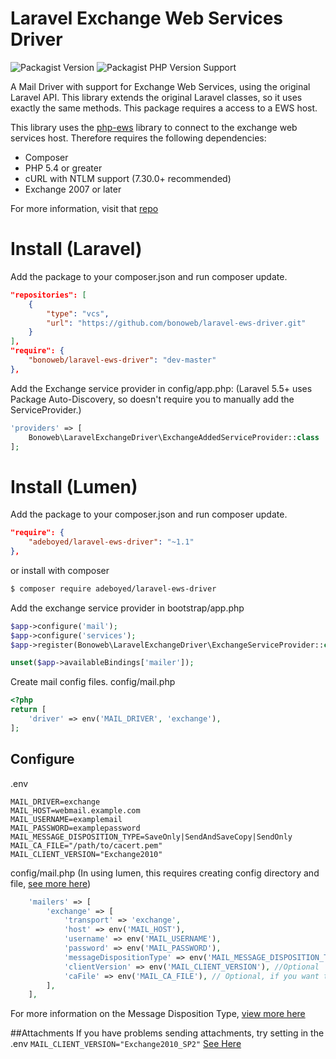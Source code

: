 Laravel Exchange Web Services Driver
====

![Packagist Version](https://img.shields.io/packagist/v/adeboyed/laravel-ews-driver)
![Packagist PHP Version Support](https://img.shields.io/packagist/php-v/adeboyed/laravel-ews-driver)


A Mail Driver with support for Exchange Web Services, using the original Laravel API. This library extends the original Laravel classes, so it uses exactly the same methods.
This package requires a access to a EWS host.

This library uses the [php-ews](https://github.com/jamesiarmes/php-ews/) library to connect to the exchange web services host.
Therefore requires the following dependencies:

* Composer
* PHP 5.4 or greater
* cURL with NTLM support (7.30.0+ recommended)
* Exchange 2007 or later

For more information, visit that [repo](https://github.com/jamesiarmes/php-ews/)

# Install (Laravel)

Add the package to your composer.json and run composer update.
```json
"repositories": [
    {
        "type": "vcs",
        "url": "https://github.com/bonoweb/laravel-ews-driver.git"
    }
],
"require": {
    "bonoweb/laravel-ews-driver": "dev-master"
},
```


Add the Exchange service provider in config/app.php:
(Laravel 5.5+ uses Package Auto-Discovery, so doesn't require you to manually add the ServiceProvider.)
```php
'providers' => [
    Bonoweb\LaravelExchangeDriver\ExchangeAddedServiceProvider::class
];
```

# Install (Lumen)

Add the package to your composer.json and run composer update.
```json
"require": {
    "adeboyed/laravel-ews-driver": "~1.1"
},
```

or install with composer
```bash
$ composer require adeboyed/laravel-ews-driver
```

Add the exchange service provider in bootstrap/app.php
```php
$app->configure('mail');
$app->configure('services');
$app->register(Bonoweb\LaravelExchangeDriver\ExchangeServiceProvider::class);

unset($app->availableBindings['mailer']);
```

Create mail config files.
config/mail.php
```php
<?php
return [
    'driver' => env('MAIL_DRIVER', 'exchange'),
];
```

## Configure

.env
```
MAIL_DRIVER=exchange
MAIL_HOST=webmail.example.com
MAIL_USERNAME=examplemail
MAIL_PASSWORD=examplepassword
MAIL_MESSAGE_DISPOSITION_TYPE=SaveOnly|SendAndSaveCopy|SendOnly
MAIL_CA_FILE="/path/to/cacert.pem"
MAIL_CLIENT_VERSION="Exchange2010"

```

config/mail.php (In using lumen, this requires creating config directory and file, [see more here](https://lumen.laravel.com/docs/5.7/mail))
```php
    'mailers' => [
        'exchange' => [
            'transport' => 'exchange',
            'host' => env('MAIL_HOST'),
            'username' => env('MAIL_USERNAME'),
            'password' => env('MAIL_PASSWORD'),
            'messageDispositionType' => env('MAIL_MESSAGE_DISPOSITION_TYPE') // Optional, default: SendAndSaveCopy
            'clientVersion' => env('MAIL_CLIENT_VERSION'), //Optional
            'caFile' => env('MAIL_CA_FILE'), // Optional, if you want to set a specific SSL CA 
        ],
    ],
```

For more information on the Message Disposition Type, [view more here](https://github.com/jamesiarmes/php-ews/blob/master/src/Enumeration/MessageDispositionType.php)


##Attachments
If you have problems sending attachments, try setting in the .env `MAIL_CLIENT_VERSION="Exchange2010_SP2"` [See Here](https://github.com/jamesiarmes/php-ews/issues/567)
